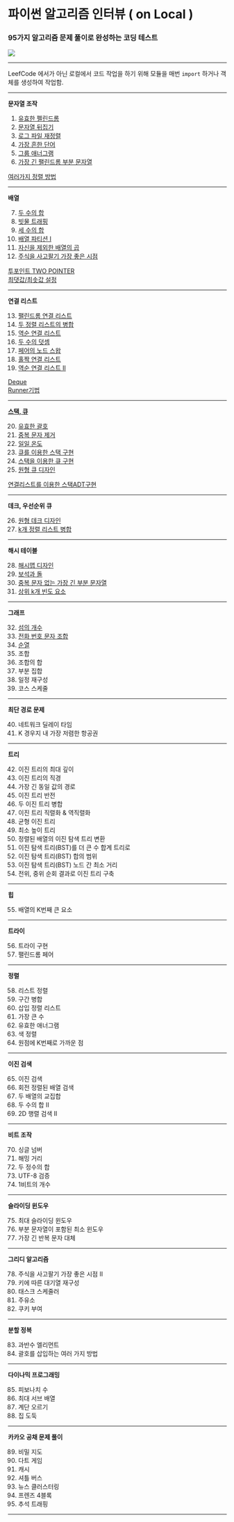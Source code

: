 # 파이썬 알고리즘 인터뷰 ( on Local ) 
### 95가지 알고리즘 문제 풀이로 완성하는 코딩 테스트 
[![](https://image.yes24.com/goods/91084402/800x0)](http://www.kyobobook.co.kr/product/detailViewKor.laf?ejkGb=KOR&mallGb=KOR&barcode=9791189909178)

------------

LeefCode 에서가 아닌 로컬에서 코드 작업을 하기 위해 모듈을 매번 `import` 하거나 객체를 생성하여 작업함.  

------------

__문자열 조작__
1. [유효한 펠린드롬](https://github.com/imji0319/new_python/blob/master/PythonInterview/codingProblem/Palindrome.py)
2. [문자열 뒤집기](https://github.com/imji0319/new_python/blob/master/PythonInterview/codingProblem/ReverseString.py)
3. [로그 파일 재정렬](https://github.com/imji0319/new_python/blob/master/PythonInterview/codingProblem/ReorderLogFiles.py) 
4. [가장 흔한 단어](https://github.com/imji0319/new_python/blob/master/PythonInterview/codingProblem/MostCommonWord.py) 
5. [그룹 애너그램](https://github.com/imji0319/new_python/blob/master/PythonInterview/codingProblem/GroupAnagrams.py) 
6. [가장 긴 팰린드롬 부분 문자열](https://github.com/imji0319/new_python/blob/master/PythonInterview/codingProblem/LongestPalindromeSubstring.py)

[여러가지 정렬 방법](https://github.com/imji0319/new_python/blob/master/PythonInterview/codingProblem/variableSortingMethod.ipynb)

------------

__배열__

7. [두 수의 합](https://github.com/imji0319/new_python/blob/master/PythonInterview/codingProblem/TwoSum.py)
8. [빗물 트래핑](https://github.com/imji0319/new_python/blob/master/PythonInterview/codingProblem/TrappingRainWater.py)
9. [세 수의 합](https://github.com/imji0319/new_python/blob/master/PythonInterview/codingProblem/3Sum.py)
10. [배열 파티션 I](https://github.com/imji0319/new_python/blob/master/PythonInterview/codingProblem/ArrayPartition.py)
11. [자신을 제외한 배열의 곱](https://github.com/imji0319/new_python/blob/master/PythonInterview/codingProblem/ProductOfArrayExceptSelf.py)
12. [주식을 사고팔기 가장 좋은 시점](https://github.com/imji0319/new_python/blob/master/PythonInterview/codingProblem/BestTimetoBuyandSellStock.py)

[투포인트 TWO POINTER](https://github.com/imji0319/new_python/blob/master/PythonInterview/codingProblem/twoPointer)  
[최댓값/최솟값 설정](https://github.com/imji0319/new_python/blob/master/PythonInterview/codingProblem/MaxMinSIZE)

------------

__연결 리스트__

13. [팰린드롬 연결 리스트](https://github.com/imji0319/new_python/blob/master/PythonInterview/codingProblem/PalindromeLinkedList.py)
14. [두 정렬 리스트의 병합](https://github.com/imji0319/new_python/blob/master/PythonInterview/codingProblem/MergeTwoSortedLists.py)
15. [역순 연결 리스트](https://github.com/imji0319/new_python/blob/master/PythonInterview/codingProblem/ReverseLinkedList.py)
16. [두 수의 덧셈](https://github.com/imji0319/new_python/blob/master/PythonInterview/codingProblem/AddtoNumbers.py)
17. [페어의 노드 스왑](https://github.com/imji0319/new_python/blob/master/PythonInterview/codingProblem/SwapNodesInParis.py)
18. [홀짝 연결 리스트](https://github.com/imji0319/new_python/blob/master/PythonInterview/codingProblem/OddEvenLinkedList.py)
19. [역순 연결 리스트 II](https://github.com/imji0319/new_python/blob/master/PythonInterview/codingProblem/ReverseLinkedList2.py)

[Deque](https://github.com/imji0319/new_python/blob/master/PythonInterview/codingProblem/Deque데크%20)  
[Runner기법](https://github.com/imji0319/new_python/blob/master/PythonInterview/codingProblem/Runner기법)    


------------

__[스택, 큐](https://github.com/imji0319/new_python/blob/master/PythonInterview/codingProblem/Stack스택.txt)__

20. [유효한 괄호](https://github.com/imji0319/new_python/blob/master/PythonInterview/codingProblem/vaild-parentheses.py)
21. [중복 문자 제거](https://github.com/imji0319/new_python/blob/master/PythonInterview/codingProblem/removeDuplicateLetters.py)
22. [일일 온도](https://github.com/imji0319/new_python/blob/master/PythonInterview/codingProblem/dailyTemperatures.py)
23. [큐를 이용한 스택 구현](https://github.com/imji0319/new_python/blob/master/PythonInterview/codingProblem/implementStackUsingQueues)
24. [스택을 이용한 큐 구현](https://github.com/imji0319/new_python/blob/master/PythonInterview/codingProblem/implementQueueUsingStacks.py)
25. [원형 큐 디자인](https://github.com/imji0319/new_python/blob/master/PythonInterview/codingProblem/DesignCircularQueue.py)

[연결리스트를 이용한 스택ADT구현](https://github.com/imji0319/new_python/blob/master/PythonInterview/codingProblem/ADTbyList.py)

-----------

__데크, 우선순위 큐__

26. [원형 데크 디자인](https://github.com/imji0319/new_python/blob/master/PythonInterview/codingProblem/DesignCircularDeque.py)
27. [k개 정렬 리스트 병합](https://github.com/imji0319/new_python/blob/master/PythonInterview/codingProblem/MergekSortedList.py)

----------

__해시 테이블__

28. [해시맵 디자인](https://github.com/imji0319/new_python/blob/master/PythonInterview/codingProblem/DesignHashMap.py)
29. [보석과 돌](https://github.com/imji0319/new_python/blob/master/PythonInterview/codingProblem/JewelsAndStones.py)
30. [중복 문자 없는 가장 긴 부분 문자열](https://github.com/imji0319/new_python/blob/master/PythonInterview/codingProblem/LongestSubstringWithoutRepeatingChar.py) 
31. [상위 k개 빈도 요소](https://github.com/imji0319/new_python/blob/master/PythonInterview/codingProblem/TopKFrequentElements.py)

------------

__그래프__

32. [섬의 개수](https://github.com/imji0319/new_python/blob/master/PythonInterview/codingProblem/NumberOfIslands.py)
33. [전화 번호 문자 조합](https://github.com/imji0319/new_python/blob/master/PythonInterview/codingProblem/LetterCombinationsOfPhoneNumber.py)
34. [순열](https://github.com/imji0319/new_python/blob/master/PythonInterview/codingProblem/Permutations.py)
35. 조합
36. 조합의 합
37. 부분 집합
38. 일정 재구성
39. 코스 스케줄

------------

__최단 경로 문제__

40. 네트워크 딜레이 타임
41. K 경우지 내 가장 저렴한 항공권

------------

__트리__

42. 이진 트리의 최대 깊이
43. 이진 트리의 직경
44. 가장 긴 동일 값의 경로
45. 이진 트리 반전
46. 두 이진 트리 병합
47. 이진 트리 직렬화 & 역직렬화
48. 균형 이진 트리
49. 최소 높이 트리
50. 정렬된 배열의 이진 탐색 트리 변환
51. 이진 탐색 트리(BST)를 더 큰 수 합계 트리로
52. 이진 탐색 트리(BST) 합의 범위
53. 이진 탐색 트리(BST) 노드 간 최소 거리
54. 전위, 중위 순회 결과로 이진 트리 구축 

-----------

__힙__

55. 배열의 K번째 큰 요소

-------------

__트라이__

56. 트라이 구현 
57. 팰린드롬 페어

------------

__정렬__

58. 리스트 정렬 
59. 구간 병합 
60. 삽입 정렬 리스트 
61. 가장 큰 수 
62. 유효한 애너그램 
63. 색 정렬 
64. 원점에 K번째로 가까운 점 

------------

__이진 검색__

65. 이진 검색 
66. 회전 정렬된 배열 검색 
67. 두 배열의 교집합
68. 두 수의 합 II
69. 2D 행렬 검색 II

------------

__비트 조작__

70. 싱글 넘버
71. 해밍 거리
72. 두 정수의 합
73. UTF-8 검증 
74. 1비트의 개수

------------

__슬라이딩 윈도우__

75. 최대 슬라이딩 윈도우
76. 부분 문자열이 포함된 최소 윈도우
77. 가장 긴 반복 문자 대체

-------------

__그리디 알고리즘__

78. 주식을 사고팔기 가장 좋은 시점 II
79. 키에 따른 대기열 재구성
80. 태스크 스케줄러
81. 주유소
82. 쿠키 부여

-------------

__분할 정복__

83. 과반수 엘리먼트
84. 괄호를 삽입하는 여러 가지 방법

--------------

__다이나믹 프로그래밍__

85. 피보나치 수
86. 최대 서브 배열
87. 계단 오르기
88. 집 도둑

-------------------


__카카오 공채 문제 풀이__

89. 비밀 지도
90. 다트 게임
91. 캐시
92. 셔틀 버스
93. 뉴스 클러스터링
94. 프렌즈 4블록
95. 추석 트래핑 

------------------











